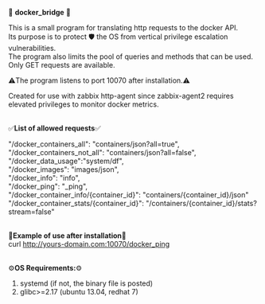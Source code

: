 🤖 **docker_bridge** 🐳<br>

This is a small program for translating http requests to the docker API.<br>
Its purpose is to protect 🛡 the OS from vertical privilege escalation vulnerabilities.<br>
The program also limits the pool of queries and methods that can be used. Only GET requests are available.<br>

⚠️The program listens to port 10070 after installation.⚠️<br>

Created for use with zabbix http-agent since zabbix-agent2 requires elevated privileges to monitor docker metrics.<br><br>

✅**List of allowed requests**✅<br>

"/docker_containers_all": "containers/json?all=true",<br>
"/docker_containers_not_all": "containers/json?all=false",<br>
"/docker_data_usage":"system/df",<br>
"/docker_images": "images/json",<br>
"/docker_info": "info",<br>
"/docker_ping": "_ping",<br>
"/docker_container_info/{container_id}": "containers/{container_id}/json"<br>
"/docker_container_stats/{container_id}": "/containers/{container_id}/stats?stream=false"<br><br>


🔗**Example of use after installation**🔗<br>
curl http://yours-domain.com:10070/docker_ping<br><br>


⚙️**OS Requirements:**⚙️<br>
1) systemd (if not, the binary file is posted)<br>
2) glibc>=2.17 (ubuntu 13.04, redhat 7)<br><br>
